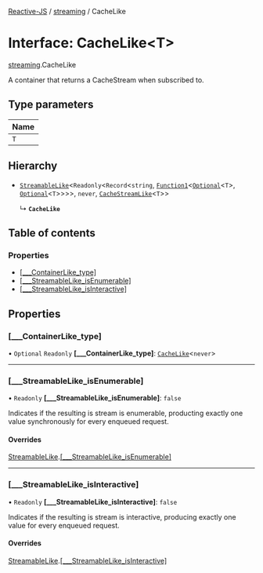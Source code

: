 [Reactive-JS](../README.md) / [streaming](../modules/streaming.md) / CacheLike

# Interface: CacheLike<T\>

[streaming](../modules/streaming.md).CacheLike

A container that returns a CacheStream when subscribed to.

## Type parameters

| Name |
| :------ |
| `T` |

## Hierarchy

- [`StreamableLike`](streaming.StreamableLike.md)<`Readonly`<`Record`<`string`, [`Function1`](../modules/functions.md#function1)<[`Optional`](../modules/functions.md#optional)<`T`\>, [`Optional`](../modules/functions.md#optional)<`T`\>\>\>\>, `never`, [`CacheStreamLike`](streaming.CacheStreamLike.md)<`T`\>\>

  ↳ **`CacheLike`**

## Table of contents

### Properties

- [[\_\_\_ContainerLike\_type]](streaming.CacheLike.md#[___containerlike_type])
- [[\_\_\_StreamableLike\_isEnumerable]](streaming.CacheLike.md#[___streamablelike_isenumerable])
- [[\_\_\_StreamableLike\_isInteractive]](streaming.CacheLike.md#[___streamablelike_isinteractive])

## Properties

### [\_\_\_ContainerLike\_type]

• `Optional` `Readonly` **[\_\_\_ContainerLike\_type]**: [`CacheLike`](streaming.CacheLike.md)<`never`\>

___

### [\_\_\_StreamableLike\_isEnumerable]

• `Readonly` **[\_\_\_StreamableLike\_isEnumerable]**: ``false``

Indicates if the resulting is stream is enumerable,
producting exactly one value synchronously for every
enqueued request.

#### Overrides

[StreamableLike](streaming.StreamableLike.md).[[___StreamableLike_isEnumerable]](streaming.StreamableLike.md#[___streamablelike_isenumerable])

___

### [\_\_\_StreamableLike\_isInteractive]

• `Readonly` **[\_\_\_StreamableLike\_isInteractive]**: ``false``

Indicates if the resulting is stream is interactive,
producing exactly one value for every enqueued request.

#### Overrides

[StreamableLike](streaming.StreamableLike.md).[[___StreamableLike_isInteractive]](streaming.StreamableLike.md#[___streamablelike_isinteractive])
